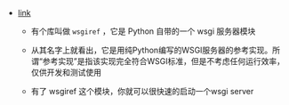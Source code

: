 - [link](https://juejin.cn/post/6844903863229612040?searchId=202309011407427310D43773548CABE5E3)

  - 有个库叫做 `wsgiref` ，它是 Python 自带的一个 wsgi 服务器模块

  - 从其名字上就看出，它是用纯Python编写的WSGI服务器的参考实现。所谓“参考实现”是指该实现完全符合WSGI标准，但是不考虑任何运行效率，仅供开发和测试使用

  - 有了 wsgiref 这个模块，你就可以很快速的启动一个wsgi server

    

    